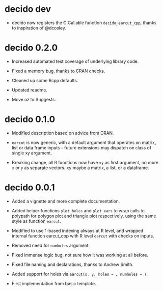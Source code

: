 # decido dev

* decido now registers the C Callable function `decido_earcut_cpp`, thanks to inspiration of @dcooley. 

# decido 0.2.0

* Increased automated test coverage of underlying library code. 

* Fixed a memory bug, thanks to CRAN checks. 

* Cleaned up some Rcpp defaults. 

* Updated readme. 

* Move oz to Suggests. 

# decido 0.1.0

* Modified description based on advice from CRAN. 

* `earcut` is now generic, with a default argument that operates on matrix, 
 list or data frame inputs - future extensions may dispatch on class of  single xy 
 argument.
 
* Breaking change, all R functions now have `xy` as first argument, no more
 `x` or `y` as separate vectors. xy maybe a matrix, a list, or a dataframe. 

# decido 0.0.1

* Added a vignette and more complete documentation. 

* Added helper functions `plot_holes` and `plot_ears` to wrap calls to polypath for polygon plot and
 triangle plot respectively, using the same style as function `earcut`. 
 
* Modified to use 1-based indexing always at R level, and wrapped internal function earcut_cpp with
 R level `earcut` with checks on inputs. 
 
* Removed need for `numholes` argument. 

* Fixed immense logic bug, not sure how it was working at all before. 

* Fixed file naming and declarations, thanks to Andrew Smith. 

* Added support for holes via `earcut(x, y, holes = , numholes = )`.

* First implementation from basic template. 
